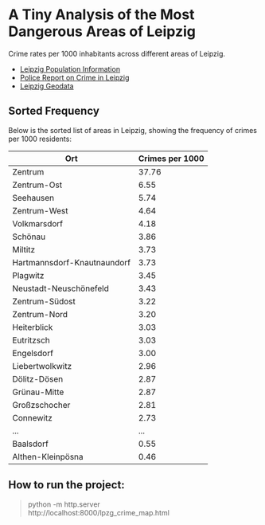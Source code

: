 # A Tiny Analysis of the Most Dangerous Areas of Leipzig

Crime rates per 1000 inhabitants across different areas of Leipzig.

- [Leipzig Population Information](https://geoportal.leipzig.de/arcgis/apps/experiencebuilder/experience/?id=9face06dfa3d44f0ab298a62ed972419&page=page_0)
- [Police Report on Crime in Leipzig](https://www.polizei.sachsen.de/de/103111.htm)
- [Leipzig Geodata](https://www.leipzig.de/buergerservice-und-verwaltung/unsere-stadt/gebietsgliederung-und-strassennamen/kommunale-gebietsgliederung#c22832)

## Sorted Frequency

Below is the sorted list of areas in Leipzig, showing the frequency of crimes per 1000 residents:

| Ort                       | Crimes per 1000 |
|---------------------------|-----------------|
| Zentrum                   | 37.76           |
| Zentrum-Ost               | 6.55            |
| Seehausen                 | 5.74            |
| Zentrum-West              | 4.64            |
| Volkmarsdorf              | 4.18            |
| Schönau                   | 3.86            |
| Miltitz                   | 3.73            |
| Hartmannsdorf-Knautnaundorf | 3.73         |
| Plagwitz                  | 3.45            |
| Neustadt-Neuschönefeld    | 3.43            |
| Zentrum-Südost            | 3.22            |
| Zentrum-Nord              | 3.20            |
| Heiterblick               | 3.03            |
| Eutritzsch                | 3.03            |
| Engelsdorf                | 3.00            |
| Liebertwolkwitz           | 2.96            |
| Dölitz-Dösen              | 2.87            |
| Grünau-Mitte              | 2.87            |
| Großzschocher             | 2.81            |
| Connewitz                 | 2.73            |
| ...                       | ...             |
| Baalsdorf                 | 0.55            |
| Althen-Kleinpösna         | 0.46            |

## How to run the project:
> python -m http.server  
> http://localhost:8000/lpzg_crime_map.html
